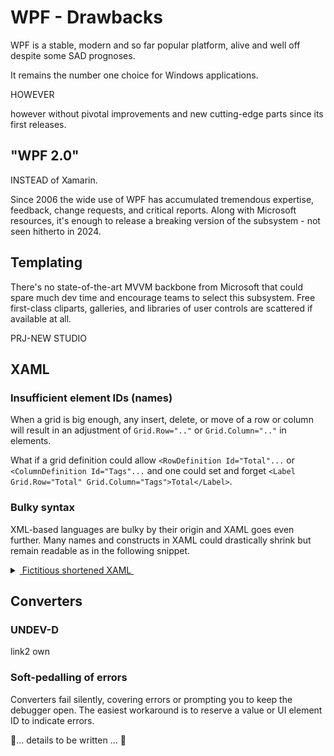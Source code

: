 # WPF - Drawbacks

WPF is a stable, modern and so far popular platform, alive and well off despite some SAD prognoses.

It remains the number one choice for Windows applications.

HOWEVER 

however without pivotal improvements and new cutting-edge parts since its first releases.

## "WPF 2.0"

INSTEAD of Xamarin.

Since 2006 the wide use of WPF has accumulated tremendous expertise, feedback, change requests, and critical reports. Along with Microsoft resources, it's enough to release a breaking version of the subsystem - not seen hitherto in 2024.

## Templating

There's no state-of-the-art MVVM backbone from Microsoft that could spare much dev time and encourage teams to select this subsystem. Free first-class cliparts, galleries, and libraries of user controls are scattered if available at all.

PRJ-NEW
   STUDIO



## XAML

### Insufficient element IDs (names)

When a grid is big enough, any insert, delete, or move of a row or column will result in an adjustment of `Grid.Row=".."` or `Grid.Column=".."` in elements.

What if a grid definition could allow `<RowDefinition Id="Total"...` or `<ColumnDefinition Id="Tags"...` and one could set and forget `<Label Grid.Row="Total" Grid.Column="Tags">Total</Label>`.

### Bulky syntax

XML-based languages are bulky by their origin and XAML goes even further. Many names and constructs in XAML could drastically shrink but remain readable as in the following snippet.

<details>
<summary><ins>&nbsp;</inst>Fictitious shortened XAML&nbsp;</ins></summary>

```XAML
<Grid>
   <Grid.Rows>
      <Row Height="Auto" />
      <Row Height="Auto" />
      <Row Height="Auto" />
   </Grid.Rows>
   <Grid.Cols>
      <Col Width="Auto"/>
      <Col Width="*"/>
   </Grid.Cols>
   <Label Grid="1,0">Ja</Label>
   ...
</Grid>
```
</details>


## Converters

### UNDEV-D

link2 own

### Soft-pedalling of errors

Converters fail silently, covering errors or prompting you to keep the debugger open. The easiest workaround is to reserve a value or UI element ID to indicate errors.

🚧... details to be written ... 🚧

